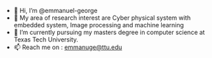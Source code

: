 - 👋 Hi, I’m @emmanuel-george
- 👀 My area of research interest are Cyber physical system with embedded system, Image processing and machine learning
- 🌱 I’m currently pursuing my masters degree in computer science at Texas Tech University.
- 📫 Reach me on : emmanuge@ttu.edu

<!---
emmanuel-george/emmanuel-george is a ✨ special ✨ repository because its `README.md` (this file) appears on your GitHub profile.
You can click the Preview link to take a look at your changes.
--->
